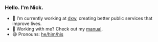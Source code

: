 ### Hello. I'm Nick.

- 🔭 I’m currently working at [dxw](https://www.dxw.com/), creating better public services that improve lives.
- 📖 Working with me? Check out my [manual](https://github.com/jacksonj04/jacksonj04/blob/main/MANUAL.md).
- 😄 Pronouns: [he/him/his](https://pronoun.is/he)
